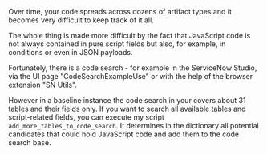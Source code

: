 Over time, your code spreads across dozens of artifact types and it becomes very difficult to keep track of it all. 

The whole thing is made more difficult by the fact that JavaScript code is not always contained in pure script fields but also, for example, in conditions or even in JSON payloads. 

Fortunately, there is a code search - for example in the ServiceNow Studio, via the UI page "CodeSearchExampleUse" or with the help of the browser extension "SN Utils".

However in a baseline instance the code search in your covers about 31 tables and their fields only. If you want to search all available tables and script-related fields, you can execute my script `add_more_tables_to_code_search`. It determines in the dictionary all potential candidates that could hold JavaScript code and add them to the code search base.
